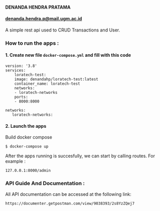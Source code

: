 #### DENANDA HENDRA PRATAMA

#### denanda.hendra.p@mail.ugm.ac.id

A simple rest api used to CRUD Transactions and User.

### How to run the apps :

#### 1. Create new file `docker-compose.yml` and fill with this code

```
version: '3.8'
services:
    loratech-test:
    image: denandahp/loratech-test:latest
    container_name: loratech-test
    networks:
    - loratech-networks
    ports:
    - 8000:8000

networks:
   loratech-networks:
```

#### 2. Launch the apps

Build docker compose

```
$ docker-compose up
```

After the apps running is succesfully, we can start by calling routes. For example :

```
127.0.0.1:8000/admin
```

### API Guide And Documentation :

All API documentation can be accessed at the following link:

```
https://documenter.getpostman.com/view/9038393/2s8YzZQej7
```
